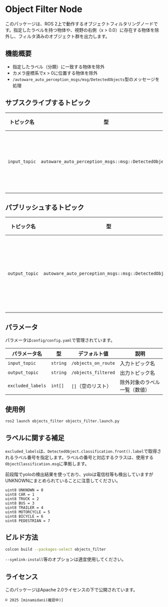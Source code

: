 # Object Filter Node

このパッケージは、ROS 2上で動作するオブジェクトフィルタリングノードです。指定したラベルを持つ物体や、視野の右側（x > 0.0）に存在する物体を除外し、フィルタ済みのオブジェクト群を出力します。

## 機能概要

* 指定したラベル（分類）に一致する物体を除外
* カメラ座標系でx > 0に位置する物体を除外
* `/autoware_auto_perception_msgs/msg/DetectedObjects`型のメッセージを処理

## サブスクライブするトピック

| トピック名         | 型                                                     | 説明       |
| ------------- | ----------------------------------------------------- | -------- |
| `input_topic` | `autoware_auto_perception_msgs::msg::DetectedObjects` | 入力される物体群 |

## パブリッシュするトピック

| トピック名          | 型                                                     | 説明         |
| -------------- | ----------------------------------------------------- | ---------- |
| `output_topic` | `autoware_auto_perception_msgs::msg::DetectedObjects` | フィルタ済みの物体群 |

## パラメータ

パラメータは`config/config.yaml`で管理されています。

| パラメータ名            | 型        | デフォルト値              | 説明             |
| ----------------- | -------- | ------------------- | -------------- |
| `input_topic`     | `string` | `/objects_on_route` | 入力トピック名        |
| `output_topic`    | `string` | `/objects_filtered` | 出力トピック名        |
| `excluded_labels` | `int[]`  | `[]`（空のリスト）         | 除外対象のラベル一覧（数値） |

## 使用例

```bash
ros2 launch objects_filter objects_filter.launch.py
```

## ラベルに関する補足

`excluded_labels`は、`DetectedObject.classification.front().label`で取得されるラベル番号を指定します。ラベルの番号と対応するクラスは、使用する`ObjectClassification.msg`に準拠します。

前段階でyoloの検出結果を使っており、yoloは電信柱等も検出していますがUNKNOWNにまとめられていることに注意してください。

```
uint8 UNKNOWN = 0
uint8 CAR = 1
uint8 TRUCK = 2
uint8 BUS = 3
uint8 TRAILER = 4
uint8 MOTORCYCLE = 5
uint8 BICYCLE = 6
uint8 PEDESTRIAN = 7
```

## ビルド方法

```bash
colcon build --packages-select objects_filter
```

`--symlink-install`等のオプションは適宜使用してください。

## ライセンス

このパッケージはApache 2.0ライセンスの下で公開されています。

```
© 2025 [minamidani(確認中)]
```
